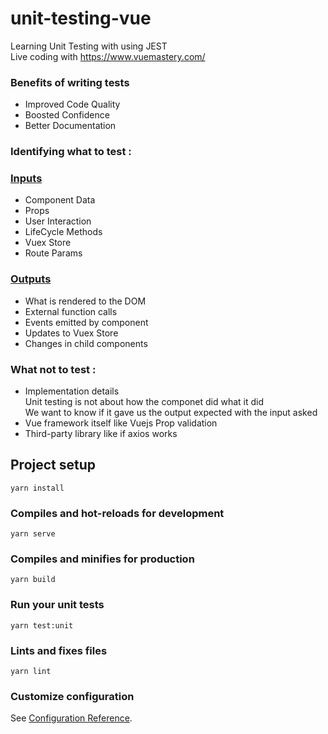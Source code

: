 # unit-testing-vue

Learning Unit Testing with using JEST  
Live coding with https://www.vuemastery.com/

### Benefits of writing tests

- Improved Code Quality
- Boosted Confidence
- Better Documentation

### Identifying what to test :

### <ins>Inputs
- Component Data
- Props
- User Interaction
- LifeCycle Methods
- Vuex Store
- Route Params

### <ins>Outputs
- What is rendered to the DOM
- External function calls
- Events emitted by component
- Updates to Vuex Store
- Changes in child components


### What not to test :
- Implementation details  
Unit testing is not about how the componet did what it did   
We want to know if it gave us the output expected with the input asked
- Vue framework itself like Vuejs Prop validation
- Third-party library like if axios works










## Project setup
```
yarn install
```

### Compiles and hot-reloads for development
```
yarn serve
```

### Compiles and minifies for production
```
yarn build
```

### Run your unit tests
```
yarn test:unit
```

### Lints and fixes files
```
yarn lint
```

### Customize configuration
See [Configuration Reference](https://cli.vuejs.org/config/).
